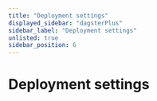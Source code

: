```yaml
---
title: "Deployment settings"
displayed_sidebar: "dagsterPlus"
sidebar_label: "Deployment settings"
unlisted: true
sidebar_position: 6
---
```


# Deployment settings

